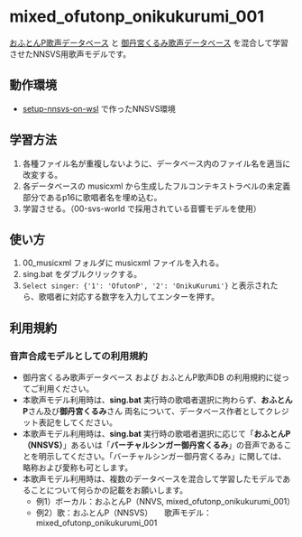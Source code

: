 # mixed_ofutonp_onikukurumi_001

[おふとんP歌声データベース](https://sites.google.com/view/oftn-utagoedb) と [御丹宮くるみ歌声データベース](http://onikuru.info/db-download/) を混合して学習させたNNSVS用歌声モデルです。

## 動作環境

- [setup-nnsvs-on-wsl](https://github.com/oatsu-gh/setup-nnsvs-on-wsl) で作ったNNSVS環境

## 学習方法

1. 各種ファイル名が重複しないように、データベース内のファイル名を適当に改変する。
2. 各データベースの musicxml から生成したフルコンテキストラベルの未定義部分であるp16に歌唱者名を埋め込む。
3. 学習させる。（00-svs-world で採用されている音響モデルを使用）

## 使い方

1. 00_musicxml フォルダに musicxml ファイルを入れる。
2. sing.bat をダブルクリックする。
3. `Select singer: {'1': 'OfutonP', '2': 'OnikuKurumi'}` と表示されたら、歌唱者に対応する数字を入力してエンターを押す。

## 利用規約

### 音声合成モデルとしての利用規約

- 御丹宮くるみ歌声データベース および おふとんP歌声DB の利用規約に従ってご利用ください。
- 本歌声モデル利用時は、**sing.bat** 実行時の歌唱者選択に拘わらず、**おふとんP**さん及び**御丹宮くるみ**さん 両名について、データベース作者としてクレジット表記をしてください。
- 本歌声モデル利用時は、**sing.bat** 実行時の歌唱者選択に応じて「**おふとんP（NNSVS）**」あるいは「**バーチャルシンガー御丹宮くるみ**」の音声であることを明示してください。「バーチャルシンガー御丹宮くるみ」に関しては、略称および愛称も可とします。
- 本歌声モデル利用時は、複数のデータベースを混合して学習したモデルであることについて何らかの記載をお願いします。
  - 例1）ボーカル：おふとんP（NNVS, mixed_ofutonp_onikukurumi_001）
  - 例2）歌：おふとんP（NNSVS）　　歌声モデル：mixed_ofutonp_onikukurumi_001


